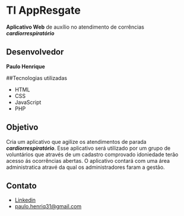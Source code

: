 # TI AppResgate
**Aplicativo Web** de auxílio no atendimento de corrências ***cardiorrespiratório***

## Desenvolvedor
**Paulo Henrique**

##Tecnologias utilizadas
- HTML
- CSS
- JavaScript
- PHP

## Objetivo
Cria um aplicativo que agilize os atendimentos de parada ***cardiorrespiratório***. Esse aplicativo será utilizado por um grupo de voluntários que através de um cadastro comprovado idoniedade terão acesso ás ocorrências abertas.
O aplicativo contará com uma área administratica atravé da qual os administradores faram a gestão.

## Contato
- [Linkedin](https://www.linkedin.com/in/paulohenriq31/)
- [paulo.henriq31@gmail.com](mailto:ph.henriq31@gmail.com)
